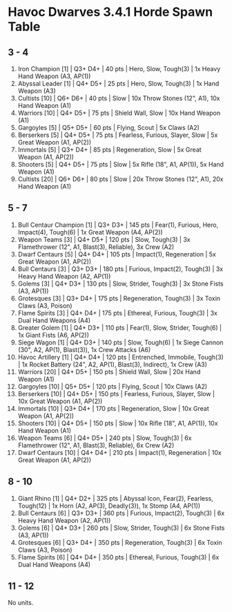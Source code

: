 # Havoc Dwarves 3.4.1 Horde Spawn Table

## 3 - 4

1. Iron Champion [1] | Q3+ D4+ | 40 pts | Hero, Slow, Tough(3) | 1x Heavy Hand Weapon (A3, AP(1))
1. Abyssal Leader [1] | Q4+ D5+ | 25 pts | Hero, Slow, Tough(3) | 1x Hand Weapon (A3)
1. Cultists [10] | Q6+ D6+ | 40 pts | Slow | 10x Throw Stones (12", A1), 10x Hand Weapon (A1)
1. Warriors [10] | Q4+ D5+ | 75 pts | Shield Wall, Slow | 10x Hand Weapon (A1)
1. Gargoyles [5] | Q5+ D5+ | 60 pts | Flying, Scout | 5x Claws (A2)
1. Berserkers [5] | Q4+ D5+ | 75 pts | Fearless, Furious, Slayer, Slow | 5x Great Weapon (A1, AP(2))
1. Immortals [5] | Q3+ D4+ | 85 pts | Regeneration, Slow | 5x Great Weapon (A1, AP(2))
1. Shooters [5] | Q4+ D5+ | 75 pts | Slow | 5x Rifle (18", A1, AP(1)), 5x Hand Weapon (A1)
1. Cultists [20] | Q6+ D6+ | 80 pts | Slow | 20x Throw Stones (12", A1), 20x Hand Weapon (A1)

## 5 - 7

1. Bull Centaur Champion [1] | Q3+ D3+ | 145 pts | Fear(1), Furious, Hero, Impact(4), Tough(6) | 1x Great Weapon (A4, AP(2))
1. Weapon Teams [3] | Q4+ D5+ | 120 pts | Slow, Tough(3) | 3x Flamethrower (12", A1, Blast(3), Reliable), 3x Crew (A2)
1. Dwarf Centaurs [5] | Q4+ D4+ | 105 pts | Impact(1), Regeneration | 5x Great Weapon (A1, AP(2))
1. Bull Centaurs [3] | Q3+ D3+ | 180 pts | Furious, Impact(2), Tough(3) | 3x Heavy Hand Weapon (A2, AP(1))
1. Golems [3] | Q4+ D3+ | 130 pts | Slow, Strider, Tough(3) | 3x Stone Fists (A3, AP(1))
1. Grotesques [3] | Q3+ D4+ | 175 pts | Regeneration, Tough(3) | 3x Toxin Claws (A3, Poison)
1. Flame Spirits [3] | Q4+ D4+ | 175 pts | Ethereal, Furious, Tough(3) | 3x Dual Hand Weapons (A4)
1. Greater Golem [1] | Q4+ D3+ | 110 pts | Fear(1), Slow, Strider, Tough(6) | 1x Giant Fists (A6, AP(2))
1. Siege Wagon [1] | Q4+ D3+ | 140 pts | Slow, Tough(6) | 1x Siege Cannon (30", A2, AP(1), Blast(3)), 1x Crew Attacks (A6)
1. Havoc Artillery [1] | Q4+ D4+ | 120 pts | Entrenched, Immobile, Tough(3) | 1x Rocket Battery (24", A2, AP(1), Blast(3), Indirect), 1x Crew (A3)
1. Warriors [20] | Q4+ D5+ | 150 pts | Shield Wall, Slow | 20x Hand Weapon (A1)
1. Gargoyles [10] | Q5+ D5+ | 120 pts | Flying, Scout | 10x Claws (A2)
1. Berserkers [10] | Q4+ D5+ | 150 pts | Fearless, Furious, Slayer, Slow | 10x Great Weapon (A1, AP(2))
1. Immortals [10] | Q3+ D4+ | 170 pts | Regeneration, Slow | 10x Great Weapon (A1, AP(2))
1. Shooters [10] | Q4+ D5+ | 150 pts | Slow | 10x Rifle (18", A1, AP(1)), 10x Hand Weapon (A1)
1. Weapon Teams [6] | Q4+ D5+ | 240 pts | Slow, Tough(3) | 6x Flamethrower (12", A1, Blast(3), Reliable), 6x Crew (A2)
1. Dwarf Centaurs [10] | Q4+ D4+ | 210 pts | Impact(1), Regeneration | 10x Great Weapon (A1, AP(2))

## 8 - 10

1. Giant Rhino [1] | Q4+ D2+ | 325 pts | Abyssal Icon, Fear(2), Fearless, Tough(12) | 1x Horn (A2, AP(3), Deadly(3)), 1x Stomp (A4, AP(1))
1. Bull Centaurs [6] | Q3+ D3+ | 360 pts | Furious, Impact(2), Tough(3) | 6x Heavy Hand Weapon (A2, AP(1))
1. Golems [6] | Q4+ D3+ | 260 pts | Slow, Strider, Tough(3) | 6x Stone Fists (A3, AP(1))
1. Grotesques [6] | Q3+ D4+ | 350 pts | Regeneration, Tough(3) | 6x Toxin Claws (A3, Poison)
1. Flame Spirits [6] | Q4+ D4+ | 350 pts | Ethereal, Furious, Tough(3) | 6x Dual Hand Weapons (A4)

## 11 - 12

No units.